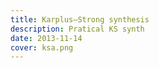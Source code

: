 ```yaml
---
title: Karplus–Strong synthesis
description: Pratical KS synth
date: 2013-11-14
cover: ksa.png
---
```


<AudioStringSynth />

